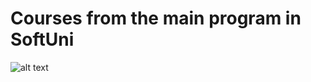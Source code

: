 # Courses from the main program in SoftUni 

![alt text](https://bulgaria.wordcamp.org/2020/files/2020/09/Softuni_logo_trasparent.png)
